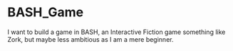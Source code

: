 # BASH_Game
I want to build a game in BASH, an Interactive Fiction game something like Zork, but maybe less ambitious as I am a mere beginner.
